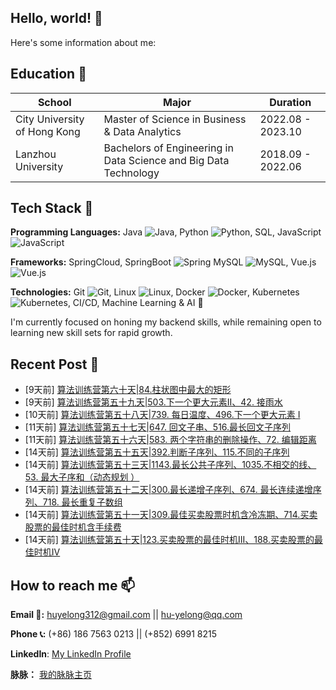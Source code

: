 ## Hello, world! 👋

Here's some information about me:

## Education 📕
|School|Major|Duration|
|---|---|---|
|City University of Hong Kong|Master of Science in Business & Data Analytics|2022.08 - 2023.10|
|Lanzhou University|Bachelors of Engineering in Data Science and Big Data Technology|2018.09 - 2022.06|

## Tech Stack 🔭
**Programming Languages:** Java ![Java](https://img.shields.io/badge/java-%23ED8B00.svg?style=for-the-badge&logo=openjdk&logoColor=white), 
Python ![Python](https://img.shields.io/badge/python-3670A0?style=for-the-badge&logo=python&logoColor=ffdd54),
SQL, 
JavaScript ![JavaScript](https://img.shields.io/badge/javascript-%23323330.svg?style=for-the-badge&logo=javascript&logoColor=%23F7DF1E)

**Frameworks:** SpringCloud, SpringBoot ![Spring](https://img.shields.io/badge/spring-%236DB33F.svg?style=for-the-badge&logo=spring&logoColor=white)
MySQL ![MySQL](https://img.shields.io/badge/mysql-%2300f.svg?style=for-the-badge&logo=mysql&logoColor=white),
Vue.js ![Vue.js](https://img.shields.io/badge/vuejs-%2335495e.svg?style=for-the-badge&logo=vuedotjs&logoColor=%234FC08D)

**Technologies:** Git ![Git](https://img.shields.io/badge/git-%23F05033.svg?style=for-the-badge&logo=git&logoColor=white), 
Linux ![Linux](https://img.shields.io/badge/Linux-FCC624?style=for-the-badge&logo=linux&logoColor=black), 
Docker ![Docker](https://img.shields.io/badge/docker-%230db7ed.svg?style=for-the-badge&logo=docker&logoColor=white), 
Kubernetes ![Kubernetes](https://img.shields.io/badge/kubernetes-%23326ce5.svg?style=for-the-badge&logo=kubernetes&logoColor=white), 
CI/CD, Machine Learning & AI 🤖

I'm currently focused on honing my backend skills, while remaining open to learning new skill sets for rapid growth.

## Recent Post 📰
<!-- posts start -->
<ul>
<li>[9天前] <a href="https://juejin.cn/post/7281465759410798607">算法训练营第六十天|84.柱状图中最大的矩形</a></li>
<li>[9天前] <a href="https://juejin.cn/post/7281532014728200227">算法训练营第五十九天|503.下一个更大元素II、42. 接雨水  </a></li>
<li>[10天前] <a href="https://juejin.cn/post/7281067369217065023">算法训练营第五十八天|739. 每日温度、496.下一个更大元素 I  </a></li>
<li>[11天前] <a href="https://juejin.cn/post/7280787122012454946">算法训练营第五十七天|647. 回文子串、516.最长回文子序列</a></li>
<li>[11天前] <a href="https://juejin.cn/post/7280787122012127266">算法训练营第五十六天|583. 两个字符串的删除操作、72. 编辑距离 </a></li>
<li>[14天前] <a href="https://juejin.cn/post/7279429009795612735">算法训练营第五十五天|392.判断子序列、115.不同的子序列  </a></li>
<li>[14天前] <a href="https://juejin.cn/post/7279348308962082879">算法训练营第五十三天|1143.最长公共子序列、1035.不相交的线、53. 最大子序和（动态规划 ）</a></li>
<li>[14天前] <a href="https://juejin.cn/post/7279313746450120715">算法训练营第五十二天|300.最长递增子序列、674. 最长连续递增序列、718. 最长重复子数组  </a></li>
<li>[14天前] <a href="https://juejin.cn/post/7279313746449776651">算法训练营第五十一天|309.最佳买卖股票时机含冷冻期、714.买卖股票的最佳时机含手续费</a></li>
<li>[14天前] <a href="https://juejin.cn/post/7279052777888759849">算法训练营第五十天|123.买卖股票的最佳时机III、188.买卖股票的最佳时机IV </a></li>
</ul>
<!-- posts end -->

<!--
## Stats 🔢
[![HuYellow's GitHub stats](https://github-readme-stats.vercel.app/api?username=HuYellow&show_icons=true&theme=radical)](https://github.com/anuraghazra/github-readme-stats)
-->

## How to reach me 📫
**Email 📧:** huyelong312@gmail.com || hu-yelong@qq.com

**Phone 📞:** (+86) 186 7563 0213 || (+852) 6991 8215

**LinkedIn**: [My LinkedIn Profile](https://www.linkedin.com/in/hu-yelong/)

**脉脉：** [我的脉脉主页](https://maimai.cn/profile/detail?dstu=237153956)

<!--
**HuYellow/HuYellow** is a ✨ _special_ ✨ repository because its `README.md` (this file) appears on your GitHub profile.

Here are some ideas to get you started:

- 🔭 I’m currently working on ...
- 🌱 I’m currently learning ...
- 👯 I’m looking to collaborate on ...
- 🤔 I’m looking for help with ...
- 💬 Ask me about ...
- 📫 How to reach me: ...
- 😄 Pronouns: ...
- ⚡ Fun fact: ...
-->
